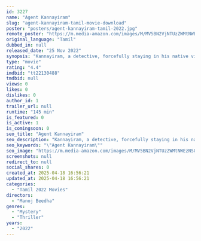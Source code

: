 ```yaml
---
id: 3227
name: "Agent Kannayiram"
slug: "agent-kannayiram-tamil-movie-download"
poster: "posters/agent-kannayiram-tamil-2022.jpg"
remote_poster: "https://m.media-amazon.com/images/M/MV5BN2VjNTUzZWMtNWEzNS00ZTc0LTg2YTUtZDU0MmZkMmEzNjczXkEyXkFqcGc@._V1_SX300.jpg"
original_language: "Tamil"
dubbed_in: null
released_date: "25 Nov 2022"
synopsis: "Kannayiram, a detective, forcefully staying in his native village for the asset dispute of his family heirloom. Aadhirai, a documentary filmmaker who visits the village for her Project work meets Kannayiram for her interview."
type: "movie"
rating: "4.4"
imdbid: "tt22130488"
tmdbid: null
views: 0
likes: 0
dislikes: 0
author_id: 1
trailer_url: null
runtime: "145 min"
is_featured: 0
is_active: 1
is_comingsoon: 0
seo_title: "Agent Kannayiram"
seo_description: "Kannayiram, a detective, forcefully staying in his native village for the asset dispute of his family heirloom. Aadhirai, a documentary filmmaker who visits the village for her Project work meets Kannayiram for her interview."
seo_keywords: "\"Agent Kannayiram\""
seo_image: "https://m.media-amazon.com/images/M/MV5BN2VjNTUzZWMtNWEzNS00ZTc0LTg2YTUtZDU0MmZkMmEzNjczXkEyXkFqcGc@._V1_SX300.jpg"
screenshots: null
redirect_to: null
social_shares: 0
created_at: 2025-04-18 16:56:21
updated_at: 2025-04-18 16:56:21
categories:
  - "Tamil 2022 Movies"
directors:
  - "Manoj Beedha"
genres:
  - "Mystery"
  - "Thriller"
years:
  - "2022"
---
```

